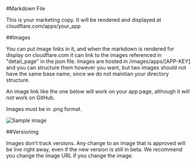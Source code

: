 #Markdown File

This is your marketing copy. It will be rendered and displayed at
cloudflare.com/apps/your_app

##Images

You can put image links in it, and when the markdown is rendered for display on cloudflare.com
it can link to the images referenced in "detail_page" in the json file. Images are hosted in /images/apps/[APP-KEY]
and you can structure them however you want, but two images should not have the same base name, since we do not
maintian your directory structure.

An image link like the one below will work on your app page, although it will not work on GitHub.

Images must be in .png format.

![Sample image](/images/apps/sample/example.png "Has to be a png")

##Versioning

Images don't track versions. Any change to an image that is approved will be live
right away, even if the new version is still in beta. We recommend you change the image URL
if you change the image.
